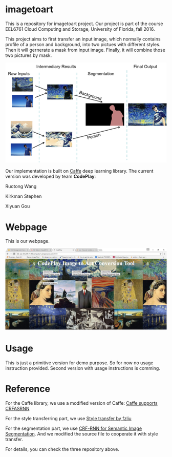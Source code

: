 # imagetoart
This is a repository for imagetoart project. Our project is part of the course EEL6761 Cloud Computing and Storage, University of Florida,
fall 2016. 

This project aims to first transfer an input image, which normally contains profile of a person and background, into two pictues with 
different styles. Then it will gernerate a mask from input image. Finally, it will combine those two pictures by mask.

![sample](example1.png)


Our implementation is built on [Caffe](http://caffe.berkeleyvision.org/) deep learning library. The current version was developed by 
team <b>CodePlay</b>:

Ruotong Wang

Kirkman Stephen

Xiyuan Gou

# Webpage
This is our webpage.

![sample](webpage.jpg)

# Usage
This is just a primitive version for demo purpose. So for now no usage instruction provided. Second version with usage instructions 
is comming.

# Reference
For the Caffe library, we use a modified version of Caffe: [Caffe supports CRFASRNN](https://github.com/bittnt/caffe/tree/70856cd28a10e2592b4d5ba1ae05cf6b59824a37)

For the style transferring part, we use [Style transfer by fzliu](https://github.com/fzliu/style-transfer)

For the segmentation part, we use [CRF-RNN for Semantic Image Segmentation](https://github.com/torrvision/crfasrnn).
And we modified the source file to cooperate it with style transfer.

For details, you can check the three repository above.
